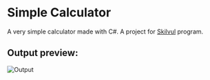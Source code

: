 # Simple Calculator
A very simple calculator made with C#.
A project for [Skilvul](https://skilvul.com) program.

## Output preview:
![Output](https://drive.google.com/file/d/1ZPBay5pXTh4-5bdV4Ql4Q7JBYV0NjpK9/view?usp=sharing)
